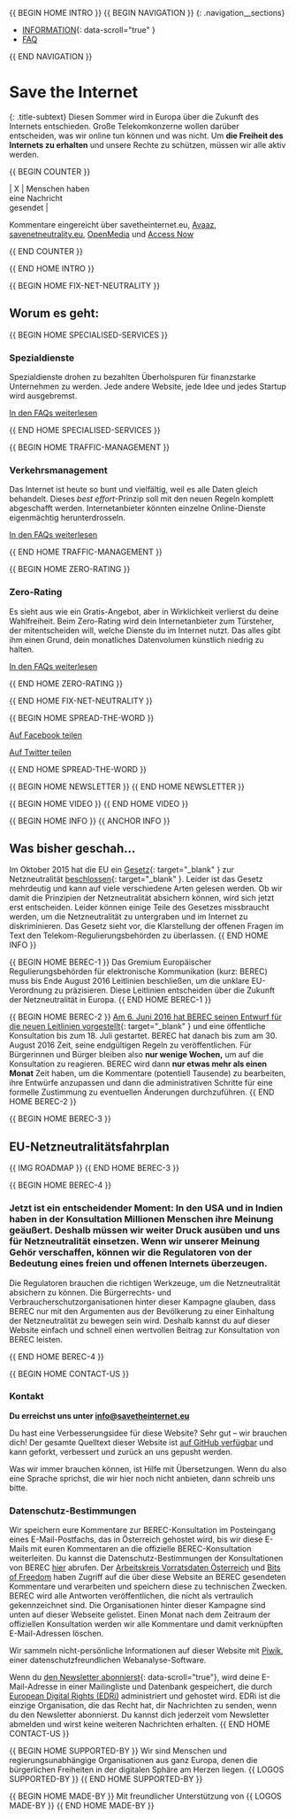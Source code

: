 {{ BEGIN HOME INTRO }}
{{ BEGIN NAVIGATION }}
{: .navigation__sections}
- [INFORMATION](#info){: data-scroll="true" }
- [FAQ](faq)

{{ END NAVIGATION }}

# Save the Internet

{: .title-subtext}
Diesen Sommer wird in Europa über die Zukunft des Internets entschieden. Große Telekomkonzerne wollen darüber entscheiden, was wir online tun können und was nicht. Um __die Freiheit des Internets zu erhalten__ und unsere Rechte zu schützen, müssen wir alle aktiv werden. 

{{ BEGIN COUNTER }}

| X | Menschen haben <br> eine Nachricht <br> gesendet |

Kommentare eingereicht über savetheinternet.eu, [Avaaz](https://secure.avaaz.org/en/save_the_internet_eu_loc_2016/), [savenetneutrality.eu](https://actionnetwork.org/petitions/save-eu-net-neutrality), [OpenMedia](https://act.openmedia.org/TollBooth/) und [Access Now](https://act.accessnow.org/ea-action/action?ea.client.id=1921&ea.campaign.id=51950)

{{ END COUNTER }}

{{ END HOME INTRO }}

{{ BEGIN HOME FIX-NET-NEUTRALITY }}

## Worum es geht:

{{ BEGIN HOME SPECIALISED-SERVICES }}

### Spezialdienste

Spezialdienste drohen zu bezahlten Überholspuren für finanzstarke Unternehmen zu werden. Jede andere Website, jede Idee und jedes Startup wird ausgebremst.

[In den FAQs weiterlesen](faq/#what-are-specialised-services)

{{ END HOME SPECIALISED-SERVICES }}

{{ BEGIN HOME TRAFFIC-MANAGEMENT }}

### Verkehrsmanagement

Das Internet ist heute so bunt und vielfältig, weil es alle Daten gleich behandelt. Dieses *best effort*-Prinzip soll mit den neuen Regeln komplett abgeschafft werden. Internetanbieter könnten einzelne Online-Dienste eigenmächtig herunterdrosseln.

[In den FAQs weiterlesen](faq/#what-is-traffic-management)

{{ END HOME TRAFFIC-MANAGEMENT }}

{{ BEGIN HOME ZERO-RATING }}

### Zero-Rating

Es sieht aus wie ein Gratis-Angebot, aber in Wirklichkeit verlierst du deine Wahlfreiheit. Beim Zero-Rating wird dein Internetanbieter zum Türsteher, der mitentscheiden will, welche Dienste du im Internet nutzt. Das alles gibt ihm einen Grund, dein monatliches Datenvolumen künstlich niedrig zu halten. 

[In den FAQs weiterlesen](faq/#what-is-zero-rating)

{{ END HOME ZERO-RATING }}

{{ END HOME FIX-NET-NEUTRALITY }}

{{ BEGIN HOME SPREAD-THE-WORD }}

[Auf Facebook teilen](http://www.facebook.com/sharer.php?u=https://savetheinternet.eu/de/)

[Auf Twitter teilen](https://twitter.com/intent/tweet?text=Hilf%20mit%2C%20das%20Internet%20zu%20retten.%20Fordere%20deine%20Regulierer%20auf%2C%20Netzneutralit%C3%A4t%20zu%20sch%C3%BCtzen.%0Ahttps%3A%2F%2Fwww.savetheinternet.eu%2Fde%20%23SaveTheInternet%20pls%20RT)

{{ END HOME SPREAD-THE-WORD }}

{{ BEGIN HOME NEWSLETTER }}
{{ END HOME NEWSLETTER }}

{{ BEGIN HOME VIDEO }}
{{ END HOME VIDEO }}

{{ BEGIN HOME INFO }}
{{ ANCHOR INFO }}
## Was bisher geschah…

Im Oktober 2015 hat die EU ein [Gesetz](http://eur-lex.europa.eu/legal-content/DE/TXT/?uri=CELEX:32015R2120){: target="_blank" } zur Netzneutralität [beschlossen](https://netzpolitik.org/2016/netzneutralitaet-wie-es-jetzt-weiter-geht/){: target="_blank" }. Leider ist das Gesetz mehrdeutig und kann auf viele verschiedene Arten gelesen werden. Ob wir damit die Prinzipien der Netzneutralität absichern können, wird sich jetzt erst entscheiden. Leider können einige Teile des Gesetzes missbraucht werden, um die Netzneutralität zu untergraben und im Internet zu diskriminieren. Das Gesetz sieht vor, die Klarstellung der offenen Fragen im Text den Telekom-Regulierungsbehörden zu überlassen.
{{ END HOME INFO }}


{{ BEGIN HOME BEREC-1 }}
Das Gremium Europäischer Regulierungsbehörden für elektronische Kommunikation (kurz: BEREC) muss bis Ende August 2016 Leitlinien beschließen, um die unklare EU-Verordnung zu präzisieren. Diese Leitlinien entscheiden über die Zukunft der Netzneutralität in Europa.
{{ END HOME BEREC-1 }}

{{ BEGIN HOME BEREC-2 }}
[Am 6. Juni 2016 hat BEREC seinen Entwurf für die neuen Leitlinien vorgestellt](https://netzpolitik.org/2016/eu-leitlinien-zur-netzneutralitaet-the-good-the-bad-and-the-ugly/){: target="_blank" } und eine öffentliche Konsultation bis zum 18. Juli gestartet. BEREC hat danach bis zum am 30. August 2016 Zeit, seine endgültigen Regeln zu veröffentlichen. Für Bürgerinnen und Bürger bleiben also __nur wenige Wochen,__ um auf die Konsultation zu reagieren. BEREC wird dann __nur etwas mehr als einen Monat__ Zeit haben, um die Kommentare (potentiell Tausende) zu bearbeiten, ihre Entwürfe anzupassen und dann die administrativen Schritte für eine formelle Zustimmung zu eventuellen Änderungen durchzuführen.
{{ END HOME BEREC-2 }}

{{ BEGIN HOME BEREC-3 }}
## EU-Netzneutralitätsfahrplan
{{ IMG ROADMAP }}
{{ END HOME BEREC-3 }}

{{ BEGIN HOME BEREC-4 }}
### __Jetzt ist ein entscheidender Moment__: In den USA und in Indien haben in der Konsultation Millionen Menschen ihre Meinung geäußert. Deshalb müssen wir weiter Druck ausüben und uns für Netzneutralität einsetzen. Wenn wir unserer Meinung Gehör verschaffen, können wir die Regulatoren von der Bedeutung eines freien und offenen Internets überzeugen.

Die Regulatoren brauchen die richtigen Werkzeuge, um die Netzneutralität absichern zu können. Die Bürgerrechts- und Verbraucherschutzorganisationen hinter dieser Kampagne glauben, dass BEREC nur mit den Argumenten aus der Bevölkerung zu einer Einhaltung der Netzneutralität zu bewegen sein wird. Deshalb kannst du auf dieser Website einfach und schnell einen wertvollen Beitrag zur Konsultation von BEREC leisten.

{{ END HOME BEREC-4 }}

{{ BEGIN HOME CONTACT-US }}
### Kontakt

__Du erreichst uns unter [info@savetheinternet.eu](mailto:info@savetheinternet.eu)__

Du hast eine Verbesserungsidee für diese Website? Sehr gut – wir brauchen dich! Der gesamte Quelltext dieser Website ist [auf GitHub verfügbar](https://github.com/Netzfreiheit/STI-UI) und kann geforkt, verbessert und zurück an uns gepusht werden.

Was wir immer brauchen können, ist Hilfe mit Übersetzungen. Wenn du also eine Sprache sprichst, die wir hier noch nicht anbieten, dann schreib uns bitte.

### Datenschutz-Bestimmungen

Wir speichern eure Kommentare zur BEREC-Konsultation im Posteingang eines E-Mail-Postfachs, das in Österreich gehostet wird, bis wir diese E-Mails mit euren Kommentaren an die offizielle BEREC-Konsultation weiterleiten. Du kannst die Datenschutz-Bestimmungen der Konsultationen von BEREC [hier](http://berec.europa.eu/eng/document_register/subject_matter/berec_office/download/0/4615-privacy-statement-berec-office-policy-do_0.pdf) abrufen. Der [Arbeitskreis Vorratsdaten Österreich](https://akvorrat.at/wer-wir-sind) und [Bits of Freedom](https://bof.nl/home/english-bits-of-freedom/) haben Zugriff auf die über diese Website an BEREC gesendeten Kommentare und verarbeiten und speichern diese zu technischen Zwecken. BEREC wird alle Antworten veröffentlichen, die nicht als vertraulich gekennzeichnet sind. Die Organisationen hinter dieser Kampagne sind unten auf dieser Webseite gelistet. Einen Monat nach dem Zeitraum der offiziellen Konsultation werden wir alle Kommentare und damit verknüpften E-Mail-Adressen löschen.

Wir sammeln nicht-persönliche Informationen auf dieser Website mit [Piwik](https://piwik.org/), einer datenschutzfreundlichen Webanalyse-Software.

Wenn du [den Newsletter abonnierst](#subscribe-to-newsletter){: data-scroll="true"}, wird deine E-Mail-Adresse in einer Mailingliste und Datenbank gespeichert, die durch [European Digital Rights (EDRi)](https://edri.org/about/) administriert und gehostet wird. EDRi ist die einzige Organisation, die das Recht hat, dir Nachrichten zu senden, wenn du den Newsletter abonnierst. Du kannst dich jederzeit vom Newsletter abmelden und wirst keine weiteren Nachrichten erhalten.
{{ END HOME CONTACT-US }}

{{ BEGIN HOME SUPPORTED-BY }}
Wir sind Menschen und regierungsunabhängige Organisationen aus ganz Europa, denen die bürgerlichen Freiheiten in der digitalen Sphäre am Herzen liegen.
{{ LOGOS SUPPORTED-BY }}
{{ END HOME SUPPORTED-BY }}

{{ BEGIN HOME MADE-BY }}
Mit freundlicher Unterstützung von
{{ LOGOS MADE-BY }}
{{ END HOME MADE-BY }}
